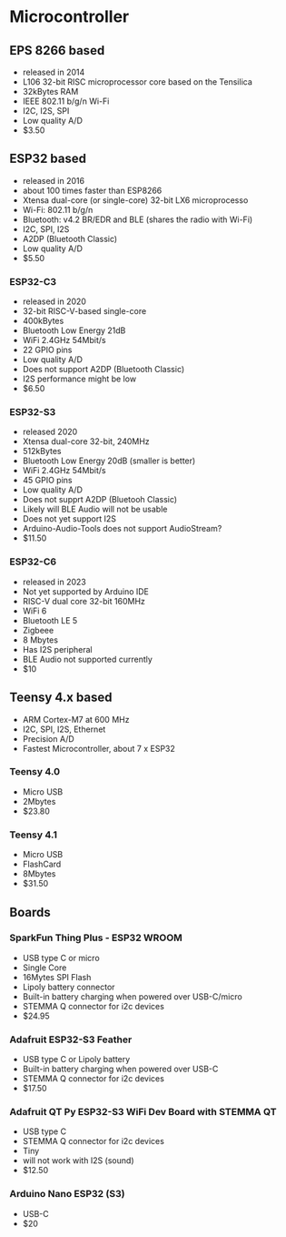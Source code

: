 # Microcontroller

## EPS 8266 based
- released in 2014
- L106 32-bit RISC microprocessor core based on the Tensilica
- 32kBytes RAM
- IEEE 802.11 b/g/n Wi-Fi
- I2C, I2S, SPI
- Low quality A/D
- $3.50

## ESP32 based 
- released in 2016
- about 100 times faster than ESP8266
- Xtensa dual-core (or single-core) 32-bit LX6 microprocesso
- Wi-Fi: 802.11 b/g/n
- Bluetooth: v4.2 BR/EDR and BLE (shares the radio with Wi-Fi)
- I2C, SPI, I2S
- A2DP (Bluetooth Classic)
- Low quality A/D
- $5.50
  
### ESP32-C3
- released in 2020
- 32-bit RISC-V-based single-core
- 400kBytes
- Bluetooth Low Energy 21dB
- WiFi 2.4GHz 54Mbit/s
- 22 GPIO pins
- Low quality A/D
- Does not support A2DP (Bluetooth Classic)
- I2S performance might be low
- $6.50
  
### ESP32-S3
- released 2020
- Xtensa dual-core 32-bit, 240MHz
- 512kBytes
- Bluetooth Low Energy 20dB (smaller is better)
- WiFi 2.4GHz 54Mbit/s
- 45 GPIO pins
- Low quality A/D
- Does not supprt A2DP (Bluetooh Classic)
- Likely will BLE Audio will not be usable
- Does not yet support I2S
- Arduino-Audio-Tools does not support AudioStream?
- $11.50
  
### ESP32-C6
- released in 2023
- Not yet supported by Arduino IDE
- RISC-V dual core 32-bit 160MHz
- WiFi 6
- Bluetooth LE 5
- Zigbeee
- 8 Mbytes
- Has I2S peripheral
- BLE Audio not supported currently
- $10
  
## Teensy 4.x based
- ARM Cortex-M7 at 600 MHz
- I2C, SPI, I2S, Ethernet
- Precision A/D
- Fastest Microcontroller, about 7 x ESP32

### Teensy 4.0
- Micro USB
- 2Mbytes
- $23.80

### Teensy 4.1
- Micro USB
- FlashCard
- 8Mbytes
- $31.50

## Boards

### SparkFun Thing Plus - ESP32 WROOM
- USB type C  or micro
- Single Core
- 16Mytes SPI Flash
- Lipoly battery connector
- Built-in battery charging when powered over USB-C/micro
- STEMMA Q connector for i2c devices
- $24.95

### Adafruit ESP32-S3 Feather
- USB type C or Lipoly battery
- Built-in battery charging when powered over USB-C
- STEMMA Q connector for i2c devices
- $17.50

### Adafruit QT Py ESP32-S3 WiFi Dev Board with STEMMA QT
- USB type C
- STEMMA Q connector for i2c devices
- Tiny
- will not work with I2S (sound)
- $12.50

### Arduino Nano ESP32 (S3)
- USB-C
- $20
